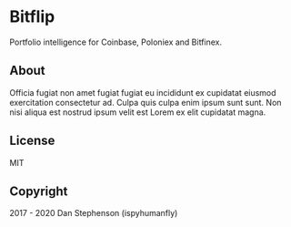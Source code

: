 # Bitflip

Portfolio intelligence for Coinbase, Poloniex and Bitfinex.

## About

Officia fugiat non amet fugiat fugiat eu incididunt ex cupidatat eiusmod exercitation consectetur ad. Culpa quis culpa enim ipsum sunt sunt. Non nisi aliqua est nostrud ipsum velit est Lorem ex elit cupidatat magna.

## License

MIT

## Copyright

2017 - 2020 Dan Stephenson (ispyhumanfly)
